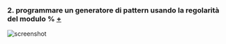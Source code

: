 ### 2. programmare un generatore di pattern usando la regolarità del modulo % [+](https://editor.p5js.org/eleonoradfr/full/k2mes6sZ6)  
![screenshot](https://github.com/eleonoradfr/archive/blob/master/eleonoradfr/Esercitazioni_p5/2_generatore_pattern_modulo/versione_1/pattern.png)
